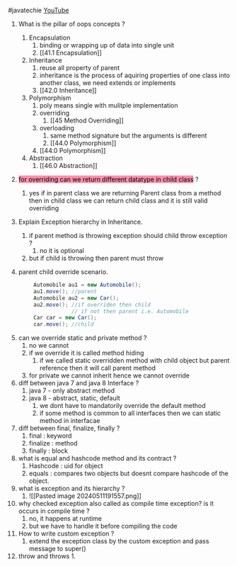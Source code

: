 #javatechie 
[YouTube](https://youtu.be/FFfJeb8Ec6Y?si=2E7RGTtmlEcw54yO)

1. What is the pillar of oops concepts ? 
	1. Encapsulation 
		1. binding or wrapping up of data into single unit
		2. [[41.1 Encapsulation]]
	2. Inheritance 
		1. reuse all property of parent 
		2. inheritance is the process of aquiring properties of one class into another class, we need extends or implements 
		3. [[42.0 Inheritance]]
	3. Polymorphism 
		1. poly means single with mulitple implementation 
		2. overriding
			1. [[45 Method Overriding]]
		3. overloading
			1. same method signature but the arguments is different 
			2. [[44.0 Polymorphism]]
		4. [[44.0 Polymorphism]]
	4. Abstraction 
		1. [[46.0 Abstraction]]

2. <mark style="background: #FF5582A6;">for overriding can we return different datatype in child class</mark> ?
	1. yes if in parent class we are returning Parent class from a method then in child class we can return child class and it is still valid overriding
3. Explain Exception hierarchy in Inheritance. 
	1. if parent method is throwing exception should child throw exception ? 
		1. no it is optional 
	2. but if child is throwing then parent must throw 

4. parent child override scenario.
```java 
        Automobile au1 = new Automobile();
        au1.move(); //parent 
        Automobile au2 = new Car();
        au2.move(); //if overriden then child
				    // if not then parent i.e. Automobile 
        Car car = new Car();
        car.move(); //child 
```

5. can we override static and private method ? 
	1. no we cannot 
	2. if we override it is called method hiding 
		1. if we called static overridden method with child object but parent reference then it will call parent method 
	3. for private we cannot inherit hence we cannot override 
6. diff between java 7 and java 8 Interface ? 
	1. java 7 - only abstract method 
	2. java 8 - abstract, static, default 
		1. we dont have to mandatorily override the default method
		2. if some method is common to all interfaces then we can static method in interfacae  
7. diff between final, finalize, finally ? 
	1. final : keyword 
	2. finalize : method 
	3. finally : block 
8. what is equal and hashcode method and its contract ? 
	1. Hashcode : uid for object 
	2. equals : compares two objects but doesnt compare hashcode of the object.
9. what is exception and its hierarchy ? 
	1. ![[Pasted image 20240511191557.png]]
10. why checked exception also called as compile time exception? is it occurs in compile time ? 
	1. no, it happens at runtime 
	2. but we have to handle it before compiling the code 
11. How to write custom exception ? 
	1. extend the exception class by the custom exception and pass message to super() 
12. throw and throws 
	1. 
